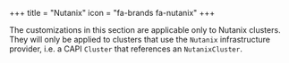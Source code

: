 +++
title = "Nutanix"
icon = "fa-brands fa-nutanix"
+++

The customizations in this section are applicable only to Nutanix clusters. They will only be applied to clusters that
use the `Nutanix` infrastructure provider, i.e. a CAPI `Cluster` that references an `NutanixCluster`.
